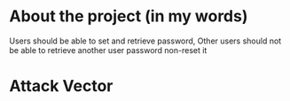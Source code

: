 # About the project (in my words)

Users should be able to set and retrieve password, Other users should not be able to retrieve another user password non-reset it 

# Attack Vector
